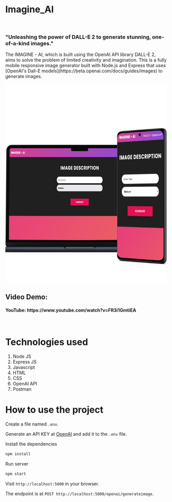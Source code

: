 # Imagine_AI

<br>

<h3>"Unleashing the power of DALL-E 2 to generate stunning, one-of-a-kind images."</h3>
The IMAGINE - AI, which is built using the OpenAI API library DALL-E 2, aims to solve the problem of limited creativity and imagination. This is a fully mobile responsive image generator built with Node.js and Express that uses [OpenAI's Dall-E models](https://beta.openai.com/docs/guides/images) to generate images.

<p align="center">
  <img src="cover.png" />
</p>

## Video Demo:
<h4> YouTube: https://www.youtube.com/watch?v=FR3i1GmtiEA </h4>
<br>

# Technologies used
1) Node JS
2) Express JS
3) Javascript
4) HTML
5) CSS
6) OpenAI API
7) Postman


# How to use the project

Create a file named `.env`.

Generate an API KEY at [OpenAI](https://beta.openai.com/) and add it to the `.env` file.

Install the dependencies

```bash
npm install
```

Run server

```bash
npm start
```

Visit `http://localhost:5000` in your browser.

The endpoint is at `POST http://localhost:5000/openai/generateimage`.



